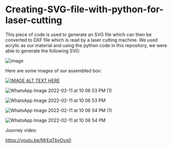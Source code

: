 # Creating-SVG-file-with-python-for-laser-cutting
This piece of code is used to generate an SVG file which can then be converted to DXF file which is read by a laser cutting machine.
We used acrylic as our material and using the python code in this repository, we were able to generate the following SVG:

![image](https://user-images.githubusercontent.com/69972019/158946812-15d68fe9-e89d-4478-8cc8-4dfab0f30324.png)

Here are some images of our assembled box:

[![IMAGE ALT TEXT HERE](https://user-images.githubusercontent.com/69972019/158947253-7feb854c-ceaa-4f53-ba9b-b4cccb134f71.jpeg)](https://youtu.be/MrEqTbyOvs0)

![WhatsApp Image 2022-02-11 at 10 06 53 PM (1)](https://user-images.githubusercontent.com/69972019/158947538-a0311b2b-beda-477b-b4ee-1b0342aed9a4.jpeg)

![WhatsApp Image 2022-02-11 at 10 06 53 PM](https://user-images.githubusercontent.com/69972019/158947540-51791c5f-20c0-4023-975e-42ec17391053.jpeg)

![WhatsApp Image 2022-02-11 at 10 06 54 PM (1)](https://user-images.githubusercontent.com/69972019/158947543-3d6b9ae5-9755-4030-ab76-97ee0de6e415.jpeg)

![WhatsApp Image 2022-02-11 at 10 06 54 PM](https://user-images.githubusercontent.com/69972019/158947544-28ab11da-a850-4f87-87a2-50035e6d0e68.jpeg)

Journey video:

https://youtu.be/MrEqTbyOvs0
